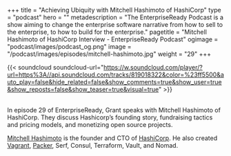 +++
title = "Achieving Ubiquity with Mitchell Hashimoto of HashiCorp"
type = "podcast"
hero = ""
metadescription = "The EnterpriseReady Podcast is a show aiming to change the enterprise software narrative from how to sell to the enterprise, to how to build for the enterprise."
pagetitle = "Mitchell Hashimoto of HashiCorp Interview - EnterpriseReady Podcast"
ogimage = "podcast/images/podcast_og.png"
image = "/podcast/images/episodes/mitchell-hashimoto.jpg"
weight = "29"
+++

{{< soundcloud soundcloud-url="https://w.soundcloud.com/player/?url=https%3A//api.soundcloud.com/tracks/819018322&color=%23ff5500&auto_play=false&hide_related=false&show_comments=true&show_user=true&show_reposts=false&show_teaser=true&visual=true" >}}

\
In episode 29 of EnterpriseReady, Grant speaks with Mitchell Hashimoto of HashiCorp. They discuss Hashicorp’s founding story, fundraising tactics and pricing models, and monetizing open source projects.

[Mitchell Hashimoto](https://twitter.com/mitchellh) is the founder and CTO of [HashiCorp](https://www.hashicorp.com/). He also created [Vagrant](https://www.vagrantup.com/), [Packer](https://www.packer.io/), Serf, Consul, Terraform, Vault, and Nomad.